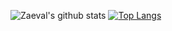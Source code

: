![Zaeval's github stats](https://github-readme-stats.vercel.app/api?username=zaeval&show_icons=true&theme=dark&count_private=true)
[![Top Langs](https://github-readme-stats.vercel.app/api/top-langs/?username=zaeval)](https://github.com/anuraghazra/github-readme-stats)
